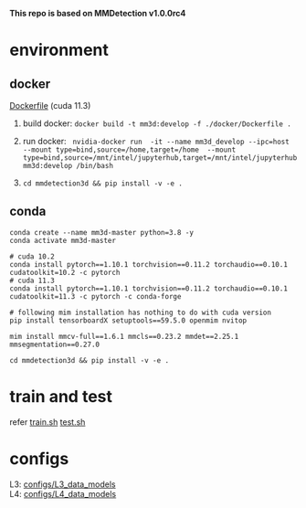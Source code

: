 **This repo is based on MMDetection v1.0.0rc4**

# environment
## docker
[Dockerfile](docker/Dockerfile) (cuda 11.3)

1. build docker: `docker build -t mm3d:develop -f ./docker/Dockerfile .`

2. run docker: 
` 
nvidia-docker run  -it --name mm3d_develop --ipc=host  --mount type=bind,source=/home,target=/home  --mount type=bind,source=/mnt/intel/jupyterhub,target=/mnt/intel/jupyterhub mm3d:develop /bin/bash
`
3. `cd mmdetection3d && pip install -v -e .`

## conda
```
conda create --name mm3d-master python=3.8 -y
conda activate mm3d-master

# cuda 10.2
conda install pytorch==1.10.1 torchvision==0.11.2 torchaudio==0.10.1 cudatoolkit=10.2 -c pytorch
# cuda 11.3
conda install pytorch==1.10.1 torchvision==0.11.2 torchaudio==0.10.1 cudatoolkit=11.3 -c pytorch -c conda-forge

# following mim installation has nothing to do with cuda version
pip install tensorboardX setuptools==59.5.0 openmim nvitop

mim install mmcv-full==1.6.1 mmcls==0.23.2 mmdet==2.25.1 mmsegmentation==0.27.0

cd mmdetection3d && pip install -v -e .
```

# train and test
refer [train.sh](tools/train.sh)     [test.sh](tools/test.sh)

# configs
L3: [configs/L3_data_models](configs/L3_data_models)  
L4: [configs/L4_data_models](configs/L4_data_models)

